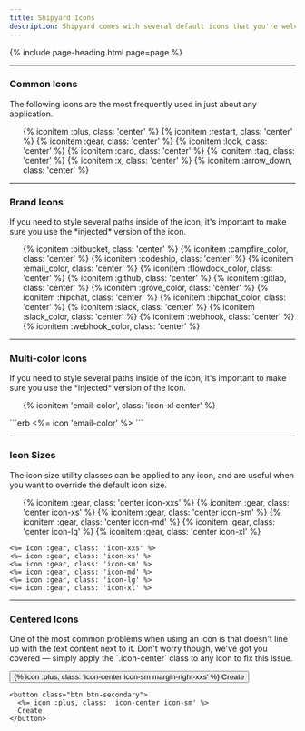 ```yaml
---
title: Shipyard Icons
description: Shipyard comes with several default icons that you're welcome to use on any project. Each icon has been designed on a pixel grid at the small size possible, but can be scaled up to any size you like simply by changing the `width` and `height` in the CSS.
---
```


{% include page-heading.html page=page %}

---

### Common Icons
<p class="text-light margin-bottom-md" markdown="1">The following icons are the most frequently used in just about any application.</p>

<ul class="icon-list col-container">
  {% iconitem :plus, class: 'center' %}
  {% iconitem :restart, class: 'center' %}
  {% iconitem :gear, class: 'center' %}
  {% iconitem :lock, class: 'center' %}
  {% iconitem :card, class: 'center' %}
  {% iconitem :tag, class: 'center' %}
  {% iconitem :x, class: 'center' %}
  {% iconitem :arrow_down, class: 'center' %}
</ul>

---

### Brand Icons
<p class="text-light margin-bottom-md" markdown="1">If you need to style several paths inside of the icon, it's important to make sure you use the *injected* version of the icon.</p>

<ul class="icon-list col-container">
  {% iconitem :bitbucket, class: 'center' %}
  {% iconitem :campfire_color, class: 'center' %}
  {% iconitem :codeship, class: 'center' %}
  {% iconitem :email_color, class: 'center' %}
  {% iconitem :flowdock_color, class: 'center' %}
  {% iconitem :github, class: 'center' %}
  {% iconitem :gitlab, class: 'center' %}
  {% iconitem :grove_color, class: 'center' %}
  {% iconitem :hipchat, class: 'center' %}
  {% iconitem :hipchat_color, class: 'center' %}
  {% iconitem :slack, class: 'center' %}
  {% iconitem :slack_color, class: 'center' %}
  {% iconitem :webhook, class: 'center' %}
  {% iconitem :webhook_color, class: 'center' %}
</ul>

---

### Multi-color Icons
<p class="text-light margin-bottom-md" markdown="1">If you need to style several paths inside of the icon, it's important to make sure you use the *injected* version of the icon.</p>

<ul class="icon-list col-container">
  {% iconitem 'email-color', class: 'icon-xl center' %}
</ul>
```erb
<%= icon 'email-color' %>
```

---

### Icon Sizes
<p class="text-light margin-bottom-md">The icon size utility classes can be applied to any icon, and are useful when you want to override the default icon size.</p>

<ul class="icon-list col-container">
  {% iconitem :gear, class: 'center icon-xxs' %}
  {% iconitem :gear, class: 'center icon-xs' %}
  {% iconitem :gear, class: 'center icon-sm' %}
  {% iconitem :gear, class: 'center icon-md' %}
  {% iconitem :gear, class: 'center icon-lg' %}
  {% iconitem :gear, class: 'center icon-xl' %}
</ul>

```erb
<%= icon :gear, class: 'icon-xxs' %>
<%= icon :gear, class: 'icon-xs' %>
<%= icon :gear, class: 'icon-sm' %>
<%= icon :gear, class: 'icon-md' %>
<%= icon :gear, class: 'icon-lg' %>
<%= icon :gear, class: 'icon-xl' %>
```

---

### Centered Icons
<p class="text-light margin-bottom-md" markdown="1">One of the most common problems when using an icon is that doesn't line up with the text content next to it. Don't worry though, we've got you covered — simply apply the `.icon-center` class to any icon to fix this issue.</p>

<div class="margin-bottom-lg">
  <button class="btn btn-secondary">{% icon :plus, class: 'icon-center icon-sm margin-right-xxs' %} Create</button>
</div>

```erb
<button class="btn btn-secondary">
  <%= icon :plus, class: 'icon-center icon-sm' %>
  Create
</button>
```
